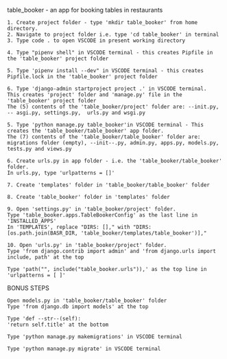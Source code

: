 table_booker - an app for booking tables in restaurants



    1. Create project folder - type 'mkdir table_booker' from home directory.
    2. Navigate to project folder i.e. type 'cd table_booker' in terminal 
    3. Type code . to open VSCODE in present working directory

    4. Type "pipenv shell" in VSCODE terminal - this creates Pipfile in the 'table_booker' project folder

    5. Type 'pipenv install --dev" in VSCODE terminal - this creates Pipfile.lock in the 'table_booker' project folder

    6. Type 'django-admin startproject project .' in VSCODE terminal. 
    This creates 'project' folder and 'manage.py' file in the 'table_booker' project folder 
    The (5) contents of the 'table_booker/project' folder are: --init.py, -- asgi.py, settings.py,  urls.py and wsgi.py

    5. Type 'python manage.py table_booker'in VSCODE terminal - This creates the 'table_booker/table_booker' app folder. 
    The (7) contents of the 'table_booker/table_booker' folder are: migrations folder (empty), --init--.py, admin.py, apps.py, models.py, tests.py and views.py

    6. Create urls.py in app folder - i.e. the 'table_booker/table_booker' folder. 
    In urls.py, type 'urlpatterns = []'

    7. Create 'templates' folder in 'table_booker/table_booker' folder

    8. Create 'table_booker' folder in 'templates' folder

    9. Open 'settings.py' in 'table_booker/project' folder. 
    Type 'table_booker.apps.TableBookerConfig' as the last line in 'INSTALLED_APPS' 
    In 'TEMPLATES', replace "DIRS: []," with "DIRS: [os.path.join(BASR_DIR, 'table_booker/templates/table_booker')],"

    10. Open 'urls.py' in 'table_booker/project' folder. 
    Type 'from django.contrib import admin' and 'from django.urls import include, path' at the top

    Type 'path("", include("table_booker.urls")),' as the top line in 'urlpatterns = [ ]'

BONUS STEPS

    Open models.py in 'table_booker/table_booker' folder 
    Type 'from django.db import models' at the top

    Type 'def --str--(self): 
    'return self.title' at the bottom

    Type 'python manage.py makemigrations' in VSCODE terminal

    Type 'python manage.py migrate' in VSCODE terminal

